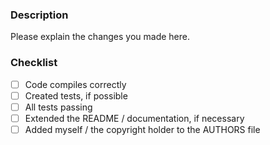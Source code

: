 ### Description
Please explain the changes you made here.

### Checklist
- [ ] Code compiles correctly
- [ ] Created tests, if possible
- [ ] All tests passing
- [ ] Extended the README / documentation, if necessary
- [ ] Added myself / the copyright holder to the AUTHORS file
